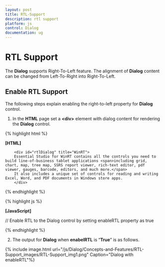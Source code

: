 ```yaml
---
layout: post
title: RTL-Support
description: rtl support
platform: js
control: Dialog
documentation: ug
---
```


# RTL Support

The **Dialog** supports Right-To-Left feature. The alignment of **Dialog** content can be changed from Left-To-Right into Right-To-Left.

## Enable RTL Support

The following steps explain enabling the right-to-left property for **Dialog** control.

1. In the **HTML** page set a **&lt;div&gt;** element with dialog content for rendering the **Dialog** control. 

{% highlight html %}

**[HTML]**

        <div id="rtlDialog" title="WinRT">
        Essential Studio for WinRT contains all the controls you need to build line-of-business tablet applications <span>including grid, chart, map, tree map, SSRS report viewer, rich-text editor, pdf viewer, gauges, barcode, editors, and much more.</span>
        It also includes a unique set of controls for reading and writing Excel, Word, and PDF documents in Windows store apps.
        </div>

{% endhighlight %}

{% highlight js %}

**[JavaScript]**

// Enable RTL to the Dialog control by setting enableRTL property as true
    <script type="text/javascript">
        $("#rtlDialog").ejDialog({
            enableRTL: true,
            width: 550            
        });
     </script>

{% endhighlight %}

2. The output for **Dialog** when **enabelRTL** is “**True**” is as follows.

{% include image.html url="/js/Dialog/Concepts-and-Features/RTL-Support_images/RTL-Support_img1.png" Caption="Dialog with enableRTL"%}

